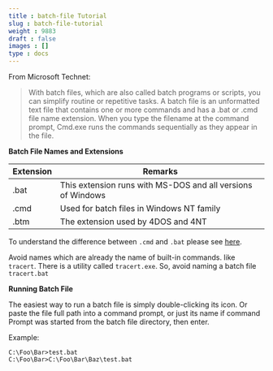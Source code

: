 ```yaml
---
title : batch-file Tutorial
slug : batch-file-tutorial
weight : 9883
draft : false
images : []
type : docs
---
```


From Microsoft Technet:
> With batch files, which are also called batch programs or scripts, you can simplify routine or repetitive tasks. A batch file is an unformatted text file that contains one or more commands and has a .bat or .cmd file name extension. When you type the filename at the command prompt, Cmd.exe runs the commands sequentially as they appear in the file.

**Batch File Names and Extensions**

| Extension | Remarks |
| ------ | ------ |
| .bat   |This extension runs with MS-DOS and all versions of Windows   |
| .cmd   |Used for batch files in Windows NT family |
| .btm   |The extension used by 4DOS and 4NT  |

To understand the difference between `.cmd` and `.bat` please see [here][2].

Avoid names which are already the name of built-in commands. like `tracert`. There is a utility called `tracert.exe`. So, avoid naming a batch file `tracert.bat`

**Running Batch File**

The easiest way to run a batch file is simply double-clicking its icon. Or paste the file full path into a command prompt, or just its name if command Prompt was started from the batch file directory, then enter.

Example:
    
    C:\Foo\Bar>test.bat
    C:\Foo\Bar>C:\Foo\Bar\Baz\test.bat


  [1]: http://www.robvanderwoude.com/scripteditors.php
  [2]: http://waynes-world-it.blogspot.in/2008/08/difference-between-bat-and-cmd.html


